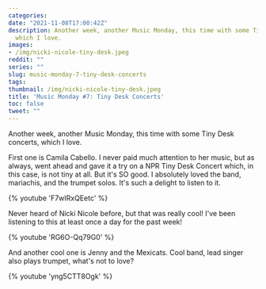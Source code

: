 ```yaml
---
categories:
date: "2021-11-08T17:00:42Z"
description: Another week, another Music Monday, this time with some Tiny Desk concerts,
  which I love.
images:
- /img/nicki-nicole-tiny-desk.jpeg
reddit: ""
series: ""
slug: music-monday-7-tiny-desk-concerts
tags:
thumbnail: /img/nicki-nicole-tiny-desk.jpeg
title: 'Music Monday #7: Tiny Desk Concerts'
toc: false
tweet: ""
---
```

Another week, another Music Monday, this time with some Tiny Desk concerts, which I love.

<!--more-->

First one is Camila Cabello. I never paid much attention to her music, but as always, went ahead and gave it a try on a NPR Tiny Desk Concert which, in this case, is not tiny at all. But it's SO good. I absolutely loved the band, mariachis, and the trumpet solos. It's such a delight to listen to it.

{% youtube 'F7wIRxQEetc' %}

Never heard of Nicki Nicole before, but that was really cool! I've been listening to this at least once a day for the past week!

{% youtube 'RG6O-Qq79G0' %}

And another cool one is Jenny and the Mexicats. Cool band, lead singer also plays trumpet, what's not to love?

{% youtube 'yng5CTT8Ogk' %}
